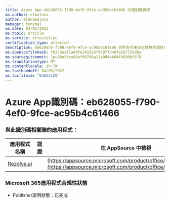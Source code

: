 ```yaml
---
title: Azure App eb628055-f790-4ef0-9fce-ac95b4c61466 的識別碼資訊
ms.author: elmalova
author: elenamalova
manager: tonybal
ms.date: 04/02/2022
ms.topic: article
ms.service: attestation
certification_type: attested
description: eb628055-f790-4ef0-9fce-ac95b4c61466 的所有可用安全性與合規性資訊。
ms.openlocfilehash: f62c3eaf1a68fe2415b5f0507fd40fe28772dd6a
ms.sourcegitcommit: 1ec89e36ca96efb9704a11b904ab84f4030b3578
ms.translationtype: MT
ms.contentlocale: zh-TW
ms.lasthandoff: 04/05/2022
ms.locfileid: "64653129"
---
```

# <a name="azure-app-id-eb628055-f790-4ef0-9fce-ac95b4c61466"></a>Azure App識別碼：eb628055-f790-4ef0-9fce-ac95b4c61466


### <a name="apps-associated-with-this-id"></a>與此識別碼相關聯的應用程式：
| **應用程式名稱** | **認證** | **在 AppSource 中檢視** |
|--------------|---------------|-----------------------|
| [Rezolve.ai](../forward/WA200002724.md) |  | [https://appsource.microsoft.com/product/office/WA200002724](https://appsource.microsoft.com/product/office/WA200002724) |

### <a name="microsoft-365-app-compliance-status"></a>Microsoft 365應用程式合規性狀態
- Publisher證明狀態：已完成
